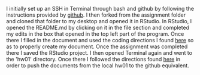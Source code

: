 I initially set up an SSH in Terminal through bash and github by following the instructions provided by [github](https://help.github.com/articles/generating-a-new-ssh-key-and-adding-it-to-the-ssh-agent/#platform-mac). 
I then forked from the assignment folder and cloned that folder to my desktop and opened it in RStudio. 
In RStudio, I opened the README.md by clicking on it in the file section and completed my edits in the box that opened in the top left part of the program.
Once there I filled in the document and used the coding directions I found [here](http://rmarkdown.rstudio.com/authoring_basics.html) so as to properly create my document.
Once the assignment was completed there I saved the RStudio project.
I then opened Terminal again and went to the 'hw01' directory. Once there I followed the directions found [here](https://help.github.com/articles/adding-an-existing-project-to-github-using-the-command-line/) in order to push the documents from the local hw01 to the github equivalent.
